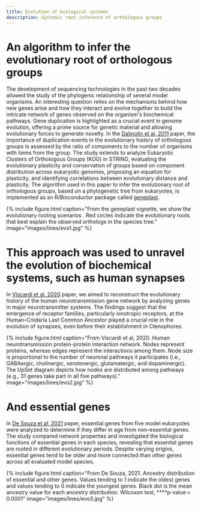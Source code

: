 ```yaml
---
title: Evolution of biological systems
description: Systemic root inference of orthologous groups
---
```


# An algorithm to infer the evolutionary root of orthologous groups

The development of sequencing technologies in the past two decades allowed the study of the phylogenic relationship of several model organisms. An interesting question relies on the mechanisms behind how new genes arise and how they interact and evolve together to build the intricate network of genes observed on the organism's biochemical pathways. Gene duplication is highlighted as a crucial event in genome evolution, offering a prime source for genetic material and allowing evolutionary forces to generate novelty. In the [Dalmolin et al, 2011](https://biologydirect.biomedcentral.com/articles/10.1186/1745-6150-6-22) paper, the importance of duplication events in the evolutionary history of orthologous groups is assessed by the ratio of components to the number of organisms with items from the group. The study extends to analyze Eukaryotic Clusters of Orthologous Groups (KOG) in STRING, evaluating the evolutionary plasticity and conservation of groups based on component distribution across eukaryotic genomes, proposing an equation for plasticity, and identifying correlations between evolutionary distance and plasticity. The algorithm used in this paper to infer the evolutionary root of orthologous groups, based on a phylogenetic tree from eukaryotes, is implemented as an R/Bioconductor package called [geneplast](https://www.bioconductor.org/packages/release/bioc/html/geneplast.html). 

{%
  include figure.html
  caption="From the geneplast vignette, we show the evolutionary rooting scenarios . Red circles indicate the evolutionary roots that best explain the observed orthologs in the species tree."
  image="images/lines/evo1.jpg"
%}

# This approach was used to unravel the evolution of biochemical systems, such as human synapses

In [Viscardi et al. 2020](https://doi.org/10.1093/molbev/msaa252) paper, we aimed to reconstruct the evolutionary history of the human neurotransmission gene network by analyzing genes in major neurotransmitter systems. The findings suggest that the emergence of receptor families, particularly ionotropic receptors, at the Human–Cnidaria Last Common Ancestor played a crucial role in the evolution of synapses, even before their establishment in Ctenophores.

{%
  include figure.html
  caption="From Viscardi et al, 2020. Human neurotransmission protein-protein interaction network. Nodes represent proteins, whereas edges represent the interactions among them. Node size is proportional to the number of neuronal pathways it participates (i.e., GABAergic, cholinergic, serotonergic, glutamatergic, and dopaminergic). The UpSet diagram depicts how nodes are distributed among pathways (e.g., 31 genes take part in all five pathways)."
  image="images/lines/evo2.jpg"
%}

# And essential genes

In [De Souza et al, 2021](https://doi.org/10.1007/s10142-021-00794-9) paper, essential genes from five model eukaryotes were analyzed to determine if they differ in age from non-essential genes. The study compared network properties and investigated the biological functions of essential genes in each species, revealing that essential genes are rooted in different evolutionary periods. Despite varying origins, essential genes tend to be older and more connected than other genes across all evaluated model species.

{%
  include figure.html
  caption="From De Souza, 2021. Ancestry distribution of essential and other genes. Values tending to 1 indicate the oldest genes and values tending to 0 indicate the youngest genes. Black dot is the mean ancestry value for each ancestry distribution. Wilcoxon test, ****p-value < 0.0001"
  image="images/lines/evo3.jpg"
%}


